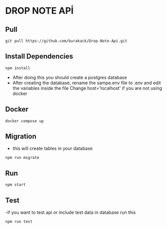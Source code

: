 # DROP NOTE APİ

## Pull
```
git pull https://github.com/burakack/Drop-Note-Api.git
```

## Install Dependencies 
```
npm install
```
- After doing this you should create a postgres database
- After creating the database, rename the sampe.env file to .env and edit the variables inside the file Change host='localhost' if you are not using docker

## Docker
```
docker compose up
```

## Migration 
- this will create tables in your database
```
npm run migrate

```
## Run
```
npm start

```
## Test
-if you want to test api or include test data in database run this
```
npm run test

```
